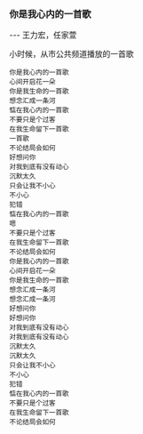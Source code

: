 ### 你是我心内的一首歌

--- 王力宏，任家萱

小时候，从市公共频道播放的一首歌

```
你是我心内的一首歌
心间开启花一朵
你是我生命的一首歌
想念汇成一条河
惦在我心内的一首歌
不要只是个过客
在我生命留下一首歌
一首歌
不论结局会如何
好想问你
对我到底有没有动心
沉默太久
只会让我不小心
不小心
犯错
惦在我心内的一首歌
嗯
不要只是个过客
在我生命留下一首歌
不论结局会如何
你是我心内的一首歌
心间开启花一朵
你是我生命的一首歌
想念汇成一条河
想念汇成一条河
好想问你
好想问你
对我到底有没有动心
对我到底有没有动心
沉默太久
沉默太久
只会让我不小心
不小心
犯错
惦在我心内的一首歌
不要只是个过客
在我生命留下一首歌
不论结局会如何

```

